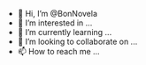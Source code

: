 - 👋 Hi, I’m @BonNovela
- 👀 I’m interested in ...
- 🌱 I’m currently learning ...
- 💞️ I’m looking to collaborate on ...
- 📫 How to reach me ...

<!---
BonNovela/BonNovela is a ✨ special ✨ repository because its `README.md` (this file) appears on your GitHub profile.
You can click the Preview link to take a look at your changes.
--->

